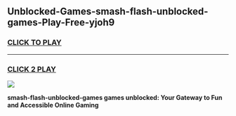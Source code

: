
## Unblocked-Games-smash-flash-unblocked-games-Play-Free-yjoh9
<h3>
<a href="https://premium76.site?title=smash-flash-unblocked-games&ref=17A">CLICK TO PLAY</a></h3>
<hr>

<h3>
<a href="https://premium76.site?title=smash-flash-unblocked-games&ref=17A">CLICK 2 PLAY</a>
  
</h3>

<a href="https://premium76.site?title=smash-flash-unblocked-games&ref=17A"><img src="https://clearcache.store/games.png"></a>


**smash-flash-unblocked-games games unblocked: Your Gateway to Fun and Accessible Online Gaming**

